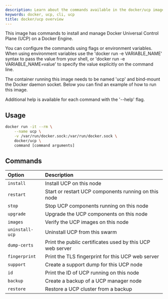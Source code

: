 ```yaml
---
description: Learn about the commands available in the docker/ucp image.
keywords: docker, ucp, cli, ucp
title: docker/ucp overview
---
```


This image has commands to install and manage
Docker Universal Control Plane (UCP) on a Docker Engine.

You can configure the commands using flags or environment variables. When using
environment variables use the 'docker run -e VARIABLE_NAME' syntax to pass the
value from your shell, or 'docker run -e VARIABLE_NAME=value' to specify the
value explicitly on the command line.

The container running this image needs to be named 'ucp' and bind-mount the
Docker daemon socket. Below you can find an example of how to run this image.

Additional help is available for each command with the '--help' flag.
## Usage

```bash
docker run -it --rm \
    --name ucp \
    -v /var/run/docker.sock:/var/run/docker.sock \
    docker/ucp \
    command [command arguments]
```

## Commands

| Option          | Description                                               |
|:----------------|:----------------------------------------------------------|
| `install`       | Install UCP on this node                                  |
| `restart`       | Start or restart UCP components running on this node      |
| `stop`          | Stop UCP components running on this node                  |
| `upgrade`       | Upgrade the UCP components on this node                   |
| `images`        | Verify the UCP images on this node                        |
| `uninstall-ucp` | Uninstall UCP from this swarm                             |
| `dump-certs`    | Print the public certificates used by this UCP web server |
| `fingerprint`   | Print the TLS fingerprint for this UCP web server         |
| `support`       | Create a support dump for this UCP node                   |
| `id`            | Print the ID of UCP running on this node                  |
| `backup`        | Create a backup of a UCP manager node                     |
| `restore`       | Restore a UCP cluster from a backup                       |
